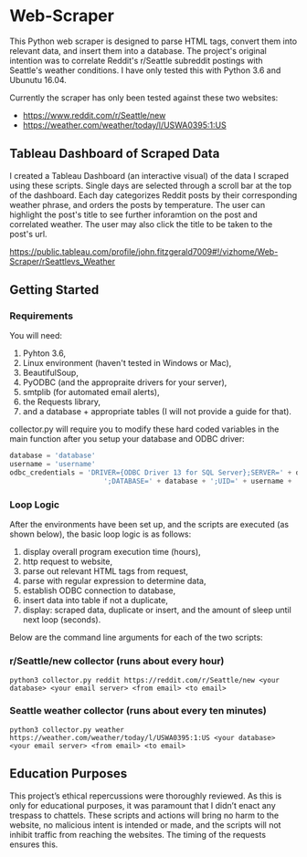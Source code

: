 # Web-Scraper
This Python web scraper is designed to parse HTML tags, convert them into relevant data, and insert them into a database. The project's original intention was to correlate Reddit's r/Seattle subreddit postings with Seattle's weather conditions. I have only tested this with Python 3.6 and Ubunutu 16.04.

Currently the scraper has only been tested against these two websites:
* https://www.reddit.com/r/Seattle/new
* https://weather.com/weather/today/l/USWA0395:1:US

## Tableau Dashboard of Scraped Data
I created a Tableau Dashboard (an interactive visual) of the data I scraped using these scripts. Single days are selected through a scroll bar at the top of the dashboard. Each day categorizes Reddit posts by their corresponding weather phrase, and orders the posts by temperature. The user can highlight the post's title to see further inforamtion on the post and correlated weather. The user may also click the title to be taken to the post's url.

https://public.tableau.com/profile/john.fitzgerald7009#!/vizhome/Web-Scraper/rSeattlevs_Weather

## Getting Started
### Requirements
You will need: 
1) Pyhton 3.6, 
2) Linux environment (haven't tested in Windows or Mac), 
3) BeautifulSoup, 
4) PyODBC (and the appropraite drivers for your server), 
5) smtplib (for automated email alerts), 
6) the Requests library,
7) and a database + appropriate tables (I will not provide a guide for that).

collector.py will require you to modify these hard coded variables in the main function after you setup your database and ODBC driver:
```python
database = 'database'
username = 'username'
odbc_credentials = 'DRIVER={ODBC Driver 13 for SQL Server};SERVER=' + db_url + \
                       ';DATABASE=' + database + ';UID=' + username + ';PWD=' + db_pwd
```

### Loop Logic
After the environments have been set up, and the scripts are executed (as shown below), the basic loop logic is as follows:
1) display overall program execution time (hours),
2) http request to website, 
3) parse out relevant HTML tags from request, 
4) parse with regular expression to determine data, 
5) establish ODBC connection to database,
6) insert data into table if not a duplicate,
7) display: scraped data, duplicate or insert, and the amount of sleep until next loop (seconds).

Below are the command line arguments for each of the two scripts:

### r/Seattle/new collector (runs about every hour)
```
python3 collector.py reddit https://reddit.com/r/Seattle/new <your database> <your email server> <from email> <to email>
```

### Seattle weather collector (runs about every ten minutes)
```
python3 collector.py weather https://weather.com/weather/today/l/USWA0395:1:US <your database> <your email server> <from email> <to email>
```

## Education Purposes
This project’s ethical repercussions were thoroughly reviewed. As this is only for educational purposes, it was paramount that I didn’t enact any trespass to chattels. These scripts and actions will bring no harm to the website, no malicious intent is intended or made, and the scripts will not inhibit traffic from reaching the websites. The timing of the requests ensures this.
